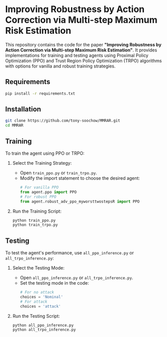 # Improving Robustness by Action Correction via Multi-step Maximum Risk Estimation

This repository contains the code for the paper **"Improving Robustness by Action Correction via Multi-step Maximum Risk Estimation"**. It provides implementations for training and testing agents using Proximal Policy Optimization (PPO) and Trust Region Policy Optimization (TRPO) algorithms with options for vanilla and robust training strategies.

## Requirements

```bash
pip install -r requirements.txt
```

## Installation

```bash
git clone https://github.com/tony-soochow/MMRAR.git
cd MMRAR
```

## Training

To train the agent using PPO or TRPO:

1. Select the Training Strategy:
   - Open `train_ppo.py` or `train_trpo.py`.
   - Modify the import statement to choose the desired agent:
     ```python
     # For vanilla PPO
     from agent.ppo import PPO
     # For robust PPO
     from agent.robust_adv_ppo_myworsttwostepsR import PPO
     ```

2. Run the Training Script:
   ```bash
   python train_ppo.py
   python train_trpo.py
   ```

## Testing

To test the agent's performance, use `all_ppo_inference.py` or `all_trpo_inference.py`:

1. Select the Testing Mode:
   - Open `all_ppo_inference.py` or `all_trpo_inference.py`.
   - Set the testing mode in the code:
     ```python
     # For no attack
     choices = 'Nominal'
     # For attack
     choices = 'attack'
     ```

2. Run the Testing Script:
   ```bash
   python all_ppo_inference.py
   python all_trpo_inference.py
   ```
